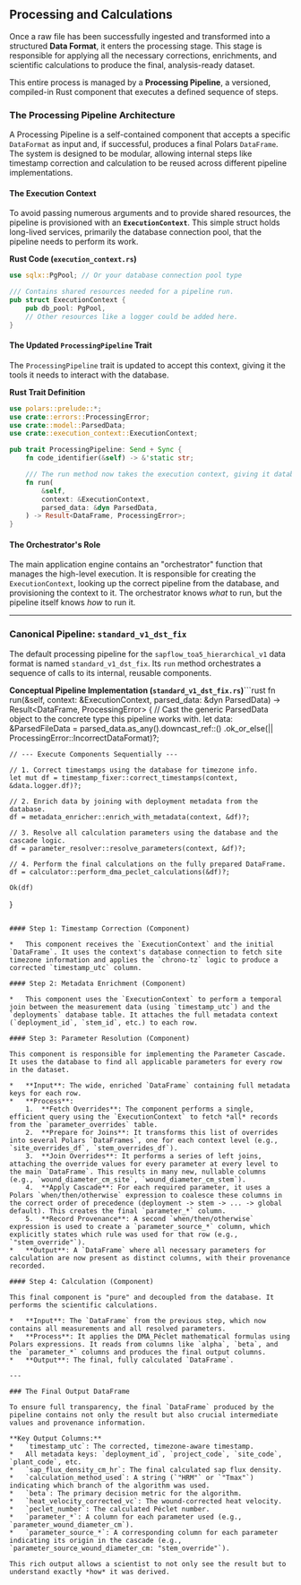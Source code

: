 ## Processing and Calculations

Once a raw file has been successfully ingested and transformed into a structured **Data Format**, it enters the processing stage. This stage is responsible for applying all the necessary corrections, enrichments, and scientific calculations to produce the final, analysis-ready dataset.

This entire process is managed by a **Processing Pipeline**, a versioned, compiled-in Rust component that executes a defined sequence of steps.

### The Processing Pipeline Architecture

A Processing Pipeline is a self-contained component that accepts a specific `DataFormat` as input and, if successful, produces a final Polars `DataFrame`. The system is designed to be modular, allowing internal steps like timestamp correction and calculation to be reused across different pipeline implementations.

#### The Execution Context

To avoid passing numerous arguments and to provide shared resources, the pipeline is provisioned with an **`ExecutionContext`**. This simple struct holds long-lived services, primarily the database connection pool, that the pipeline needs to perform its work.

**Rust Code (`execution_context.rs`)**
```rust
use sqlx::PgPool; // Or your database connection pool type

/// Contains shared resources needed for a pipeline run.
pub struct ExecutionContext {
    pub db_pool: PgPool,
    // Other resources like a logger could be added here.
}
```

#### The Updated `ProcessingPipeline` Trait

The `ProcessingPipeline` trait is updated to accept this context, giving it the tools it needs to interact with the database.

**Rust Trait Definition**
```rust
use polars::prelude::*;
use crate::errors::ProcessingError;
use crate::model::ParsedData;
use crate::execution_context::ExecutionContext;

pub trait ProcessingPipeline: Send + Sync {
    fn code_identifier(&self) -> &'static str;

    /// The run method now takes the execution context, giving it database access.
    fn run(
        &self,
        context: &ExecutionContext,
        parsed_data: &dyn ParsedData,
    ) -> Result<DataFrame, ProcessingError>;
}
```

#### The Orchestrator's Role

The main application engine contains an "orchestrator" function that manages the high-level execution. It is responsible for creating the `ExecutionContext`, looking up the correct pipeline from the database, and provisioning the context to it. The orchestrator knows *what* to run, but the pipeline itself knows *how* to run it.

---

### Canonical Pipeline: `standard_v1_dst_fix`

The default processing pipeline for the `sapflow_toa5_hierarchical_v1` data format is named `standard_v1_dst_fix`. Its `run` method orchestrates a sequence of calls to its internal, reusable components.

**Conceptual Pipeline Implementation (`standard_v1_dst_fix.rs`)**```rust
fn run(&self, context: &ExecutionContext, parsed_data: &dyn ParsedData) -> Result<DataFrame, ProcessingError> {
    // Cast the generic ParsedData object to the concrete type this pipeline works with.
    let data: &ParsedFileData = parsed_data.as_any().downcast_ref::<ParsedFileData>()
        .ok_or_else(|| ProcessingError::IncorrectDataFormat)?;

    // --- Execute Components Sequentially ---

    // 1. Correct timestamps using the database for timezone info.
    let mut df = timestamp_fixer::correct_timestamps(context, &data.logger.df)?;
    
    // 2. Enrich data by joining with deployment metadata from the database.
    df = metadata_enricher::enrich_with_metadata(context, &df)?;

    // 3. Resolve all calculation parameters using the database and the cascade logic.
    df = parameter_resolver::resolve_parameters(context, &df)?;

    // 4. Perform the final calculations on the fully prepared DataFrame.
    df = calculator::perform_dma_peclet_calculations(&df)?;

    Ok(df)
}
```

#### Step 1: Timestamp Correction (Component)

*   This component receives the `ExecutionContext` and the initial `DataFrame`. It uses the context's database connection to fetch site timezone information and applies the `chrono-tz` logic to produce a corrected `timestamp_utc` column.

#### Step 2: Metadata Enrichment (Component)

*   This component uses the `ExecutionContext` to perform a temporal join between the measurement data (using `timestamp_utc`) and the `deployments` database table. It attaches the full metadata context (`deployment_id`, `stem_id`, etc.) to each row.

#### Step 3: Parameter Resolution (Component)

This component is responsible for implementing the Parameter Cascade. It uses the database to find all applicable parameters for every row in the dataset.

*   **Input**: The wide, enriched `DataFrame` containing full metadata keys for each row.
*   **Process**:
    1.  **Fetch Overrides**: The component performs a single, efficient query using the `ExecutionContext` to fetch *all* records from the `parameter_overrides` table.
    2.  **Prepare for Joins**: It transforms this list of overrides into several Polars `DataFrames`, one for each context level (e.g., `site_overrides_df`, `stem_overrides_df`).
    3.  **Join Overrides**: It performs a series of left joins, attaching the override values for every parameter at every level to the main `DataFrame`. This results in many new, nullable columns (e.g., `wound_diameter_cm_site`, `wound_diameter_cm_stem`).
    4.  **Apply Cascade**: For each required parameter, it uses a Polars `when/then/otherwise` expression to coalesce these columns in the correct order of precedence (deployment -> stem -> ... -> global default). This creates the final `parameter_*` column.
    5.  **Record Provenance**: A second `when/then/otherwise` expression is used to create a `parameter_source_*` column, which explicitly states which rule was used for that row (e.g., `"stem_override"`).
*   **Output**: A `DataFrame` where all necessary parameters for calculation are now present as distinct columns, with their provenance recorded.

#### Step 4: Calculation (Component)

This final component is "pure" and decoupled from the database. It performs the scientific calculations.

*   **Input**: The `DataFrame` from the previous step, which now contains all measurements and all resolved parameters.
*   **Process**: It applies the DMA_Péclet mathematical formulas using Polars expressions. It reads from columns like `alpha`, `beta`, and the `parameter_*` columns and produces the final output columns.
*   **Output**: The final, fully calculated `DataFrame`.

---

### The Final Output DataFrame

To ensure full transparency, the final `DataFrame` produced by the pipeline contains not only the result but also crucial intermediate values and provenance information.

**Key Output Columns:**
*   `timestamp_utc`: The corrected, timezone-aware timestamp.
*   All metadata keys: `deployment_id`, `project_code`, `site_code`, `plant_code`, etc.
*   `sap_flux_density_cm_hr`: The final calculated sap flux density.
*   `calculation_method_used`: A string (`"HRM"` or `"Tmax"`) indicating which branch of the algorithm was used.
*   `beta`: The primary decision metric for the algorithm.
*   `heat_velocity_corrected_vc`: The wound-corrected heat velocity.
*   `peclet_number`: The calculated Péclet number.
*   `parameter_*`: A column for each parameter used (e.g., `parameter_wound_diameter_cm`).
*   `parameter_source_*`: A corresponding column for each parameter indicating its origin in the cascade (e.g., `parameter_source_wound_diameter_cm: "stem_override"`).

This rich output allows a scientist to not only see the result but to understand exactly *how* it was derived.